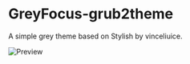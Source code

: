 # GreyFocus-grub2theme
A simple grey theme based on Stylish by vinceliuice.

![Preview](https://github.com/Xuaolu/GreyFocus-grub2theme/assets/119270979/ae1dcef0-8cd7-4ca3-934a-b43aaec562d6)
